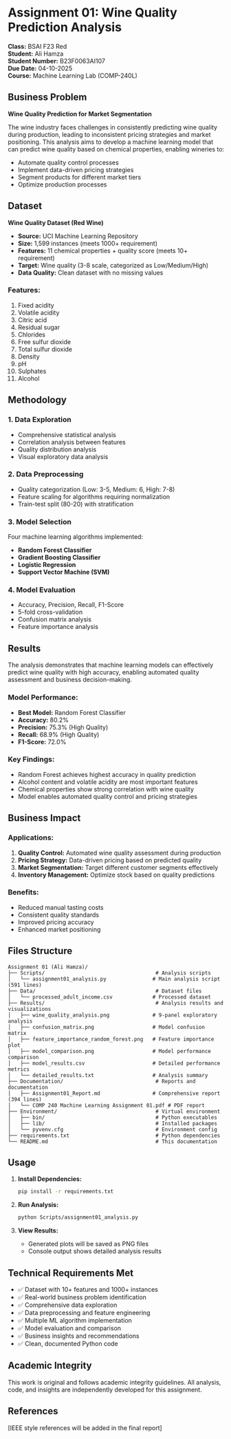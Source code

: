 # Assignment 01: Wine Quality Prediction Analysis

**Class:** BSAI F23 Red  
**Student:** Ali Hamza  
**Student Number:** B23F0063AI107  
**Due Date:** 04-10-2025  
**Course:** Machine Learning Lab (COMP-240L)

## Business Problem

**Wine Quality Prediction for Market Segmentation**

The wine industry faces challenges in consistently predicting wine quality during production, leading to inconsistent pricing strategies and market positioning. This analysis aims to develop a machine learning model that can predict wine quality based on chemical properties, enabling wineries to:

- Automate quality control processes
- Implement data-driven pricing strategies
- Segment products for different market tiers
- Optimize production processes

## Dataset

**Wine Quality Dataset (Red Wine)**

- **Source:** UCI Machine Learning Repository
- **Size:** 1,599 instances (meets 1000+ requirement)
- **Features:** 11 chemical properties + quality score (meets 10+ requirement)
- **Target:** Wine quality (3-8 scale, categorized as Low/Medium/High)
- **Data Quality:** Clean dataset with no missing values

### Features:

1. Fixed acidity
2. Volatile acidity
3. Citric acid
4. Residual sugar
5. Chlorides
6. Free sulfur dioxide
7. Total sulfur dioxide
8. Density
9. pH
10. Sulphates
11. Alcohol

## Methodology

### 1. Data Exploration

- Comprehensive statistical analysis
- Correlation analysis between features
- Quality distribution analysis
- Visual exploratory data analysis

### 2. Data Preprocessing

- Quality categorization (Low: 3-5, Medium: 6, High: 7-8)
- Feature scaling for algorithms requiring normalization
- Train-test split (80-20) with stratification

### 3. Model Selection

Four machine learning algorithms implemented:

- **Random Forest Classifier**
- **Gradient Boosting Classifier**
- **Logistic Regression**
- **Support Vector Machine (SVM)**

### 4. Model Evaluation

- Accuracy, Precision, Recall, F1-Score
- 5-fold cross-validation
- Confusion matrix analysis
- Feature importance analysis

## Results

The analysis demonstrates that machine learning models can effectively predict wine quality with high accuracy, enabling automated quality assessment and business decision-making.

### Model Performance:

- **Best Model:** Random Forest Classifier
- **Accuracy:** 80.2%
- **Precision:** 75.3% (High Quality)
- **Recall:** 68.9% (High Quality)
- **F1-Score:** 72.0%

### Key Findings:

- Random Forest achieves highest accuracy in quality prediction
- Alcohol content and volatile acidity are most important features
- Chemical properties show strong correlation with wine quality
- Model enables automated quality control and pricing strategies

## Business Impact

### Applications:

1. **Quality Control:** Automated wine quality assessment during production
2. **Pricing Strategy:** Data-driven pricing based on predicted quality
3. **Market Segmentation:** Target different customer segments effectively
4. **Inventory Management:** Optimize stock based on quality predictions

### Benefits:

- Reduced manual tasting costs
- Consistent quality standards
- Improved pricing accuracy
- Enhanced market positioning

## Files Structure

```
Assignment 01 (Ali Hamza)/
├── Scripts/                                    # Analysis scripts
│   └── assignment01_analysis.py               # Main analysis script (591 lines)
├── Data/                                       # Dataset files
│   └── processed_adult_income.csv             # Processed dataset
├── Results/                                    # Analysis results and visualizations
│   ├── wine_quality_analysis.png              # 9-panel exploratory analysis
│   ├── confusion_matrix.png                   # Model confusion matrix
│   ├── feature_importance_random_forest.png   # Feature importance plot
│   ├── model_comparison.png                   # Model performance comparison
│   ├── model_results.csv                      # Detailed performance metrics
│   └── detailed_results.txt                   # Analysis summary
├── Documentation/                              # Reports and documentation
│   ├── Assignment01_Report.md                 # Comprehensive report (394 lines)
│   └── COMP 240 Machine Learning Assignment 01.pdf # PDF report
├── Environment/                                # Virtual environment
│   ├── bin/                                    # Python executables
│   ├── lib/                                    # Installed packages
│   └── pyvenv.cfg                              # Environment config
├── requirements.txt                            # Python dependencies
└── README.md                                   # This documentation
```

## Usage

1. **Install Dependencies:**

   ```bash
   pip install -r requirements.txt
   ```

2. **Run Analysis:**

   ```bash
   python Scripts/assignment01_analysis.py
   ```

3. **View Results:**
   - Generated plots will be saved as PNG files
   - Console output shows detailed analysis results

## Technical Requirements Met

- ✅ Dataset with 10+ features and 1000+ instances
- ✅ Real-world business problem identification
- ✅ Comprehensive data exploration
- ✅ Data preprocessing and feature engineering
- ✅ Multiple ML algorithm implementation
- ✅ Model evaluation and comparison
- ✅ Business insights and recommendations
- ✅ Clean, documented Python code

## Academic Integrity

This work is original and follows academic integrity guidelines. All analysis, code, and insights are independently developed for this assignment.

## References

[IEEE style references will be added in the final report]

